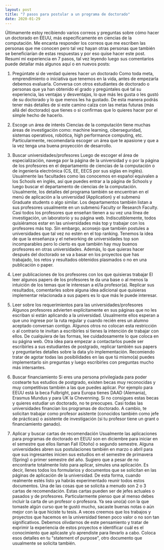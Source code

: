 ```yaml
---
layout: post
title: "7 pasos para postular a un programa de doctorado"
date: 2020-01-29
---
```

Últimamente estoy recibiendo varios correos y preguntas sobre cómo hacer un doctorado en EEUU, más específicamente en ciencias de la computación. Me encanta responder los correos que me escriben las personas que me conocen pero tal vez hayan otras personas que también se beneficiarían de estas respuestas y por eso quise hacer este post. Resumí mi experiencia en 7 pasos, tal vez leyendo luego sus comentarios puede detallar más algunos aquí o en nuevos posts:

1. Pregúntate si de verdad quieres hacer un doctorado
Como toda meta, emprendimiento o iniciativa que tenemos en la vida, antes de empezarla debemos evaluarla. Conversa con otros estudiantes de doctorado o personas que ya han obtenido el grado y pregúntales qué tal su experiencia, las ventajas y desventajas, lo que más les gusta o les gustó de su doctorado y lo que menos les ha gustado. De esta manera podrás tener más detalles de si este camino calza con las metas futuras (más allá del doctorado) que tienes o si confirmas que lo quieres hacer por el simple hecho de hacerlo.

2. Escoge un área de interés
Ciencias de la computación tiene muchas áreas de investigación como: machine learning, ciberseguridad, sistemas operativos, robótica, high performance computing, etc. Particularmente, recomendaría escoger un área que te apasione y que a la vez tenga una buena proyección de desarrollo.

3. Buscar universidades/profesores
Luego de escoger el área de especialización, navega por la página de la universidad y o por la página de los profesores en el departamento de ciencias de la computación o de ingeniería electrónica (CS, EE, EECS por sus siglas en inglés). Usualmente las facultades como las conocemos en español equivalen a los Schools en inglés, así que puedes entrar a la página de Schools y luego buscar el departamento de ciencias de la computación. Usualmente, los detalles del programa también se encuentran en el menú de aplicación a la universidad (Application) y el submenú Graduate students o algo similar. Los departamentos también listan a sus profesores usualmente en un submenú Faculty or Research Faculty. Casi todos los profesores que enseñan tienen a su vez una línea de investigación, un laboratorio y su página web.
Indiscutiblemente, todos quisiéramos estar en las universidades más top y trabajar con los profesores más top. Sin embargo, aconsejo que también postules a universidades que tal vez no estén en el top ranking. Tenemos la idea de que la enseñanza y el networking de universidades top son incomparables pero lo cierto es que también hay muy buenos profesores en otras universidades. Además, lo que quieras hacer después del doctorado se va a basar en los proyectos que has trabajado, los retos y resultados obtenidos plasmados o no en una publicación o paper.

4. Leer publicaciones de los profesores con los que quisieras trabajar
El leer algunos papers de los profesores te da una base o al menos la intuición de los temas que le interesan a el/la profesor(a). Replicar sus resultados, comentarles sobre alguna idea adicional que quisieras implementar relacionada a sus papers es lo que más le puede interesar.

5. Leer sobre los requerimientos para las universidades/profesores
Algunos profesores advierten explícitamente en sus páginas que no les escriban si están aplicando a la universidad. Usualmente ellos esperan a que uno ingrese por la ruta regular y cuando recién eres un alumno aceptado conversan contigo. Algunos otros no colocan esta restricción o al contrario te invitan a escribirles si tienes la intención de trabajar con ellos. De cualquiera de las formas, lee cuidadosamente lo que coloca en su página web. Otra idea para empezar a contactarlos puede ser escribirles a sus estudiantes de postgrado, replicar también sus papers y preguntarles detalles sobre la data y/o implementación. Recomiendo tratar de agotar todas las posibilidades en las que tú mismo(a) puedes implementarlo sin preguntas y luego escribirles con preguntas mucho más intersantes.

6. Buscar financiamiento
Si eres una persona privilegiada para poder costearte tus estudios de postgrado, existen becas muy reconocidas y muy competitivas también a las que puedes aplicar. Por ejemplo para EEUU está la beca Fulbright, para Europa tienes DAAD (Alemania), Erasmus Mundus y para UK la Chevenning. Si no consigues estas becas y quieres estudiar un doctorado, no te preocupes. Casi todas las universidades financian los programas de doctorado. A cambio, te solicitan trabajar como profesor asistente (conocidos también como jefe de prácticas) o asistente de investigación (si tu profesor tiene un grant o financiamiento ganado).

7. Aplicar y buscar cartas de recomendación
Usualmente las aplicaciones para programas de doctorado en EEUU son en diciembre para iniciar en el semestre que ellos llaman Fall (Otoño) o segundo semestre. Alguna universidades abren sus postulaciones también en marzo o abril para que sus ingresantes inicien sus estudios en el semestre de primavera (Spring) o primer semestre del año. Sugiero que a pesar de no encontrarte totalmente listo para aplicar, simules una aplicación. Es decir, llenes todos los formularios y documentos que se solicitan en las páginas de aplicación de la universidad. De esta forma, cuando realmente estés listo ya habrás experimentado reunir todos estos documentos. Una de las cosas que se solicita a menudo son 2 o 3 cartas de recomendación. Estas cartas pueden ser de jefes actuales o pasados y de profesores. Particularmente pienso que al menso debes incluir la carta de un profesor o profesora. Ya sea uno(a) con la que tomaste algún curso que te gustó mucho, sacaste buenas notas o aún mejor con la que hiciste tu tesis. A veces creemos que los trabajos y proyectos que hacemos en la universidad tienen poco valor o no son tan significativos. Debemos olivdarnos de este pensamiento y tratar de exprimir la experiencia de estos proyectos e identificar cuál es el conocimiento que aplicaste y/o aprendiste para llevarlo a cabo. Coloca esos detalles en tu "statement of purpose", otro documento que usualmente se solicita también.

